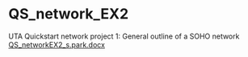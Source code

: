 # QS_network_EX2
UTA Quickstart network project 1: General outline of a SOHO network
[QS_networkEX2_s.park.docx](https://github.com/spark118/QS_network_EX2/files/14314869/QS_networkEX2_s.park.docx)
